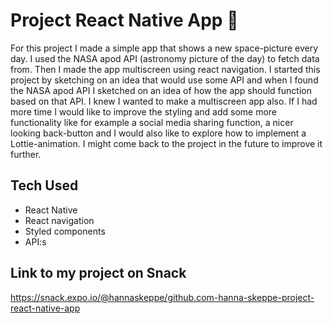 # Project React Native App 📱
For this project I made a simple app that shows a new space-picture every day. I used the NASA apod API (astronomy picture of the day) to fetch data from. Then I made the app multiscreen using react navigation.
I started this project by sketching on an idea that would use some API and when I found the NASA apod API I sketched on an idea of how the app should function based on that API. I knew I wanted to make a multiscreen app also.
If I had more time I would like to improve the styling and add some more functionality like for example a social media sharing function, a nicer looking back-button and I would also like to explore how to implement a Lottie-animation. I might come back to the project in the future to improve it further.

## Tech Used
- React Native 
- React navigation
- Styled components
- API:s

## Link to my project on Snack
https://snack.expo.io/@hannaskeppe/github.com-hanna-skeppe-project-react-native-app

